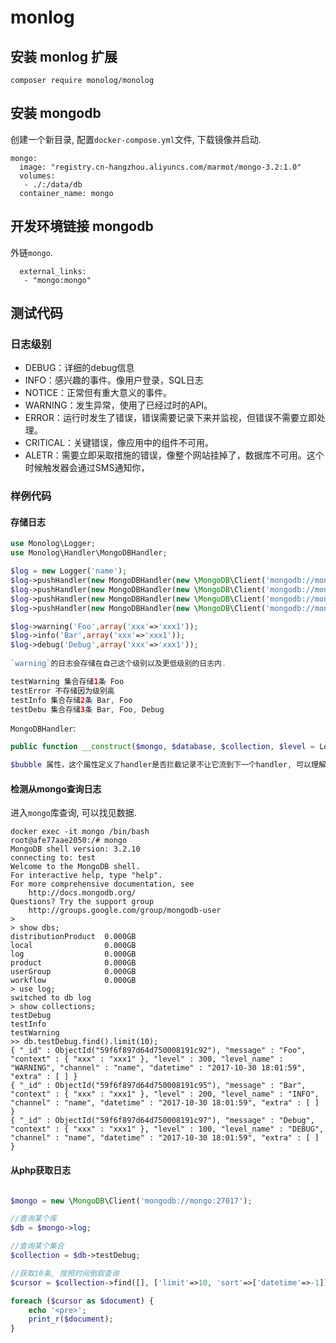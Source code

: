 # monlog

## 安装 monlog 扩展

```
composer require monolog/monolog
```

## 安装 mongodb

创建一个新目录, 配置`docker-compose.yml`文件, 下载镜像并启动.

```
mongo:
  image: "registry.cn-hangzhou.aliyuncs.com/marmot/mongo-3.2:1.0"
  volumes:
   - ./:/data/db
  container_name: mongo
```

## 开发环境链接 mongodb

外链`mongo`.

```
  external_links:
   - "mongo:mongo"
```

## 测试代码

### 日志级别

* DEBUG：详细的debug信息
* INFO：感兴趣的事件。像用户登录，SQL日志
* NOTICE：正常但有重大意义的事件。
* WARNING：发生异常，使用了已经过时的API。
* ERROR：运行时发生了错误，错误需要记录下来并监视，但错误不需要立即处理。
* CRITICAL：关键错误，像应用中的组件不可用。
* ALETR：需要立即采取措施的错误，像整个网站挂掉了，数据库不可用。这个时候触发器会通过SMS通知你，

### 样例代码

#### 存储日志

```php
use Monolog\Logger;
use Monolog\Handler\MongoDBHandler;

$log = new Logger('name');
$log->pushHandler(new MongoDBHandler(new \MongoDB\Client('mongodb://mongo:27017'),'log','testWarning', Logger::WARNING));
$log->pushHandler(new MongoDBHandler(new \MongoDB\Client('mongodb://mongo:27017'),'log','testError', Logger::ERROR));
$log->pushHandler(new MongoDBHandler(new \MongoDB\Client('mongodb://mongo:27017'),'log','testInfo', Logger::INFO));
$log->pushHandler(new MongoDBHandler(new \MongoDB\Client('mongodb://mongo:27017'),'log','testDebug', Logger::DEBUG));

$log->warning('Foo',array('xxx'=>'xxx1'));
$log->info('Bar',array('xxx'=>'xxx1'));
$log->debug('Debug',array('xxx'=>'xxx1'));
    
`warning`的日志会存储在自己这个级别以及更低级别的日志内.

testWarning 集合存储1条 Foo
testError 不存储因为级别高
testInfo 集合存储2条 Bar, Foo
testDebu 集合存储3条 Bar, Foo, Debug
```

`MongoDBHandler`:

```php
public function __construct($mongo, $database, $collection, $level = Logger::DEBUG, $bubble = true)

$bubble 属性，这个属性定义了handler是否拦截记录不让它流到下一个handler, 可以理解为冒泡, 默认可以流入到多个.
```

#### 检测从mongo查询日志

进入`mongo`库查询, 可以找见数据.

```shell
docker exec -it mongo /bin/bash
root@afe77aae2050:/# mongo
MongoDB shell version: 3.2.10
connecting to: test
Welcome to the MongoDB shell.
For interactive help, type "help".
For more comprehensive documentation, see
	http://docs.mongodb.org/
Questions? Try the support group
	http://groups.google.com/group/mongodb-user
>
> show dbs;
distributionProduct  0.000GB
local                0.000GB
log                  0.000GB
product              0.000GB
userGroup            0.000GB
workflow             0.000GB
> use log;
switched to db log
> show collections;
testDebug
testInfo
testWarning
>> db.testDebug.find().limit(10);
{ "_id" : ObjectId("59f6f897d64d750008191c92"), "message" : "Foo", "context" : { "xxx" : "xxx1" }, "level" : 300, "level_name" : "WARNING", "channel" : "name", "datetime" : "2017-10-30 18:01:59", "extra" : [ ] }
{ "_id" : ObjectId("59f6f897d64d750008191c95"), "message" : "Bar", "context" : { "xxx" : "xxx1" }, "level" : 200, "level_name" : "INFO", "channel" : "name", "datetime" : "2017-10-30 18:01:59", "extra" : [ ] }
{ "_id" : ObjectId("59f6f897d64d750008191c97"), "message" : "Debug", "context" : { "xxx" : "xxx1" }, "level" : 100, "level_name" : "DEBUG", "channel" : "name", "datetime" : "2017-10-30 18:01:59", "extra" : [ ] }
```

#### 从php获取日志

```php

$mongo = new \MongoDB\Client('mongodb://mongo:27017');

//查询某个库
$db = $mongo->log;

//查询某个集合
$collection = $db->testDebug;

//获取10条, 按照时间倒叙查询
$cursor = $collection->find([], ['limit'=>10, 'sort'=>['datetime'=>-1]]);

foreach ($cursor as $document) {
	echo '<pre>';
	print_r($document);
}
```